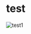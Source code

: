 # test

![test1](https://shm-znho.oss-cn-beijing.aliyuncs.com/haohan/670476235efdf02aa02ae282f8f961b.jpg)
